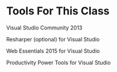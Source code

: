 # Tools For This Class

Visual Studio Community 2013

Resharper (optional) for Visual Studio

Web Essentials 2015 for Visual Studio

Productivity Power Tools for Visual Studio
